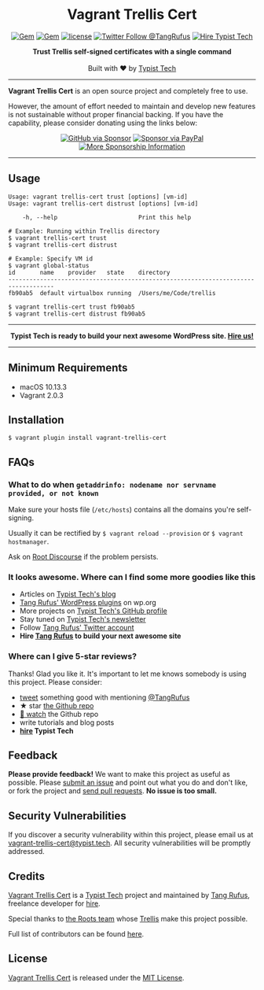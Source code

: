 <div align="center">

# Vagrant Trellis Cert

</div>

<div align="center">

[![Gem](https://img.shields.io/gem/v/vagrant-trellis-cert.svg?style=flat-square)](https://rubygems.org/gems/vagrant-trellis-cert)
[![Gem](https://img.shields.io/gem/dt/vagrant-trellis-cert.svg?style=flat-square)](https://rubygems.org/gems/vagrant-trellis-cert)
[![license](https://img.shields.io/github/license/TypistTech/vagrant-trellis-cert.svg?style=flat-square)](https://github.com/TypistTech/vagrant-trellis-cert/blob/master/LICENSE)
[![Twitter Follow @TangRufus](https://img.shields.io/twitter/follow/TangRufus?style=flat-square&color=1da1f2&logo=twitter)](https://twitter.com/tangrufus)
[![Hire Typist Tech](https://img.shields.io/badge/Hire-Typist%20Tech-ff69b4.svg?style=flat-square)](https://www.typist.tech/contact/)

</div>

<p align="center">
  <strong>Trust Trellis self-signed certificates with a single command</strong>
  <br />
  <br />
  Built with ♥ by <a href="https://www.typist.tech/">Typist Tech</a>
</p>

---

**Vagrant Trellis Cert** is an open source project and completely free to use.

However, the amount of effort needed to maintain and develop new features is not sustainable without proper financial backing. If you have the capability, please consider donating using the links below:

<div align="center">

[![GitHub via Sponsor](https://img.shields.io/badge/Sponsor-GitHub-ea4aaa?style=flat-square&logo=github)](https://github.com/sponsors/TangRufus)
[![Sponsor via PayPal](https://img.shields.io/badge/Sponsor-PayPal-blue.svg?style=flat-square&logo=paypal)](https://typist.tech/go/paypal-donate/)
[![More Sponsorship Information](https://img.shields.io/badge/Sponsor-More%20Details-ff69b4?style=flat-square)](https://typist.tech/donate/imposter-plugin/)

</div>

---

## Usage

```sh-session
Usage: vagrant trellis-cert trust [options] [vm-id]
Usage: vagrant trellis-cert distrust [options] [vm-id]

    -h, --help                       Print this help

# Example: Running within Trellis directory
$ vagrant trellis-cert trust
$ vagrant trellis-cert distrust

# Example: Specify VM id
$ vagrant global-status
id       name    provider   state    directory
-----------------------------------------------------------------------------------
fb90ab5  default virtualbox running  /Users/me/Code/trellis

$ vagrant trellis-cert trust fb90ab5
$ vagrant trellis-cert distrust fb90ab5
```

---

<p align="center">
  <strong>Typist Tech is ready to build your next awesome WordPress site. <a href="https://typist.tech/contact/">Hire us!</a></strong>
</p>

---

## Minimum Requirements

- macOS 10.13.3
- Vagrant 2.0.3

## Installation

```sh-session
$ vagrant plugin install vagrant-trellis-cert
```

## FAQs

### What to do when `getaddrinfo: nodename nor servname provided, or not known`

Make sure your hosts file (`/etc/hosts`) contains all the domains you're self-signing.

Usually it can be rectified by `$ vagrant reload --provision` or `$ vagrant hostmanager`.

Ask on [Root Discourse](https://discourse.roots.io/) if the problem persists.

### It looks awesome. Where can I find some more goodies like this

- Articles on [Typist Tech's blog](https://typist.tech)
- [Tang Rufus' WordPress plugins](https://profiles.wordpress.org/tangrufus#content-plugins) on wp.org
- More projects on [Typist Tech's GitHub profile](https://github.com/TypistTech)
- Stay tuned on [Typist Tech's newsletter](https://typist.tech/go/newsletter)
- Follow [Tang Rufus' Twitter account](https://twitter.com/TangRufus)
- **Hire [Tang Rufus](https://typist.tech/contact) to build your next awesome site**

### Where can I give 5-star reviews?

Thanks! Glad you like it. It's important to let me knows somebody is using this project. Please consider:

- [tweet](https://twitter.com/intent/tweet?text=Vagrant%20Trellis%20Cert%20-%20Trust%20Trellis%20self-signed%20certificates%20with%20a%20single%20command&url=https://github.com/TypistTech/vagrant-trellis-cert&hashtags=webdev,wordpress&via=TangRufus&url=https://github.com/TypistTech/vagrant-trellis-cert&hashtags=webdev,wordpress&via=TangRufus) something good with mentioning [@TangRufus](https://twitter.com/tangrufus)
- ★ star [the Github repo](https://github.com/TypistTech/vagrant-trellis-cert)
- [👀 watch](https://github.com/TypistTech/vagrant-trellis-cert/subscription) the Github repo
- write tutorials and blog posts
- **[hire](https://www.typist.tech/contact/) Typist Tech**

## Feedback

**Please provide feedback!** We want to make this project as useful as possible.
Please [submit an issue](https://github.com/TypistTech/vagrant-trellis-cert/issues/new) and point out what you do and don't like, or fork the project and [send pull requests](https://github.com/TypistTech/vagrant-trellis-cert/pulls/).
**No issue is too small.**

## Security Vulnerabilities

If you discover a security vulnerability within this project, please email us at [vagrant-trellis-cert@typist.tech](mailto:vagrant-trellis-cert@typist.tech). 
All security vulnerabilities will be promptly addressed.

## Credits

[Vagrant Trellis Cert](https://github.com/TypistTech/vagrant-trellis-cert) is a [Typist Tech](https://www.typist.tech) project and maintained by [Tang Rufus](https://twitter.com/Tangrufus), freelance developer for [hire](https://www.typist.tech/contact/).

Special thanks to [the Roots team](https://roots.io/about/) whose [Trellis](https://github.com/roots/trellis) make this project possible.

Full list of contributors can be found [here](https://github.com/TypistTech/vagrant-trellis-cert/graphs/contributors).

## License

[Vagrant Trellis Cert](https://github.com/TypistTech/vagrant-trellis-cert) is released under the [MIT License](https://opensource.org/licenses/MIT).
